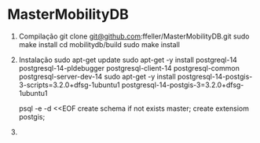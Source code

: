 # MasterMobilityDB

1. Compilação
   git clone git@github.com:ffeller/MasterMobilityDB.git
   sudo make install
   cd mobilitydb/build
   sudo make install
      
3. Instalação
   sudo apt-get update
   sudo apt-get -y install postgreql-14 postgresql-14-pldebugger postgresql-client-14 postgresql-common postgresql-server-dev-14
   sudo apt-get -y install postgresql-14-postgis-3-scripts=3.2.0+dfsg-1ubuntu1 postgresql-14-postgis-3=3.2.0+dfsg-1ubuntu1

   
   psql -e -d <database> <<EOF
   create schema if not exists master;
   create extensiom postgis;
4. 
